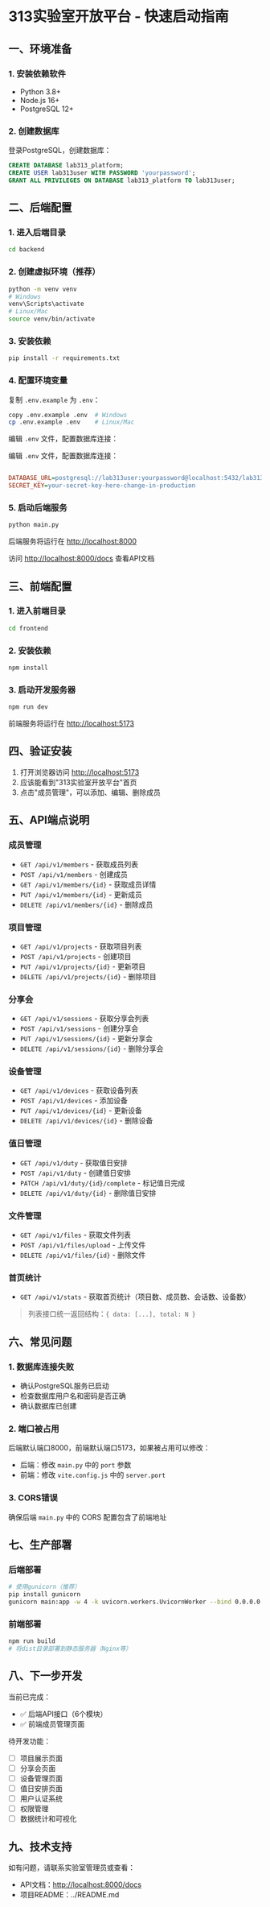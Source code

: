 # 313实验室开放平台 - 快速启动指南

## 一、环境准备

### 1. 安装依赖软件

- Python 3.8+
- Node.js 16+
- PostgreSQL 12+

### 2. 创建数据库

登录PostgreSQL，创建数据库：

```sql
CREATE DATABASE lab313_platform;
CREATE USER lab313user WITH PASSWORD 'yourpassword';
GRANT ALL PRIVILEGES ON DATABASE lab313_platform TO lab313user;
```

## 二、后端配置

### 1. 进入后端目录

```bash
cd backend
```

### 2. 创建虚拟环境（推荐）

```bash
python -m venv venv
# Windows
venv\Scripts\activate
# Linux/Mac
source venv/bin/activate
```

### 3. 安装依赖

```bash
pip install -r requirements.txt
```

### 4. 配置环境变量

复制 `.env.example` 为 `.env`：

```bash
copy .env.example .env  # Windows
cp .env.example .env    # Linux/Mac
```

编辑 `.env` 文件，配置数据库连接：

编辑 `.env` 文件，配置数据库连接：

```ini

DATABASE_URL=postgresql://lab313user:yourpassword@localhost:5432/lab313_platform
SECRET_KEY=your-secret-key-here-change-in-production
```

### 5. 启动后端服务

```bash
python main.py
```

后端服务将运行在 <http://localhost:8000>

访问 [http://localhost:8000/docs](http://localhost:8000/docs) 查看API文档

## 三、前端配置

### 1. 进入前端目录

```bash
cd frontend
```

### 2. 安装依赖

```bash
npm install
```

### 3. 启动开发服务器

```bash
npm run dev
```

前端服务将运行在 <http://localhost:5173>

## 四、验证安装

1. 打开浏览器访问 <http://localhost:5173>
2. 应该能看到"313实验室开放平台"首页
3. 点击"成员管理"，可以添加、编辑、删除成员

## 五、API端点说明

### 成员管理

- `GET /api/v1/members` - 获取成员列表
- `POST /api/v1/members` - 创建成员
- `GET /api/v1/members/{id}` - 获取成员详情
- `PUT /api/v1/members/{id}` - 更新成员
- `DELETE /api/v1/members/{id}` - 删除成员

### 项目管理

- `GET /api/v1/projects` - 获取项目列表
- `POST /api/v1/projects` - 创建项目
- `PUT /api/v1/projects/{id}` - 更新项目
- `DELETE /api/v1/projects/{id}` - 删除项目

### 分享会

- `GET /api/v1/sessions` - 获取分享会列表
- `POST /api/v1/sessions` - 创建分享会
- `PUT /api/v1/sessions/{id}` - 更新分享会
- `DELETE /api/v1/sessions/{id}` - 删除分享会

### 设备管理

- `GET /api/v1/devices` - 获取设备列表
- `POST /api/v1/devices` - 添加设备
- `PUT /api/v1/devices/{id}` - 更新设备
- `DELETE /api/v1/devices/{id}` - 删除设备

### 值日管理

- `GET /api/v1/duty` - 获取值日安排
- `POST /api/v1/duty` - 创建值日安排
- `PATCH /api/v1/duty/{id}/complete` - 标记值日完成
- `DELETE /api/v1/duty/{id}` - 删除值日安排

### 文件管理

- `GET /api/v1/files` - 获取文件列表
- `POST /api/v1/files/upload` - 上传文件
- `DELETE /api/v1/files/{id}` - 删除文件

### 首页统计

- `GET /api/v1/stats` - 获取首页统计（项目数、成员数、会话数、设备数）

> 列表接口统一返回结构：`{ data: [...], total: N }`

## 六、常见问题

### 1. 数据库连接失败

- 确认PostgreSQL服务已启动
- 检查数据库用户名和密码是否正确
- 确认数据库已创建

### 2. 端口被占用

后端默认端口8000，前端默认端口5173，如果被占用可以修改：

- 后端：修改 `main.py` 中的 `port` 参数
- 前端：修改 `vite.config.js` 中的 `server.port`

### 3. CORS错误

确保后端 `main.py` 中的 CORS 配置包含了前端地址

## 七、生产部署

### 后端部署

```bash
# 使用gunicorn（推荐）
pip install gunicorn
gunicorn main:app -w 4 -k uvicorn.workers.UvicornWorker --bind 0.0.0.0:8000
```

### 前端部署

```bash
npm run build
# 将dist目录部署到静态服务器（Nginx等）
```

## 八、下一步开发

当前已完成：

- ✅ 后端API接口（6个模块）
- ✅ 前端成员管理页面

待开发功能：

- [ ] 项目展示页面
- [ ] 分享会页面
- [ ] 设备管理页面
- [ ] 值日安排页面
- [ ] 用户认证系统
- [ ] 权限管理
- [ ] 数据统计和可视化

## 九、技术支持

如有问题，请联系实验室管理员或查看：

- API文档：<http://localhost:8000/docs>
- 项目README：../README.md
